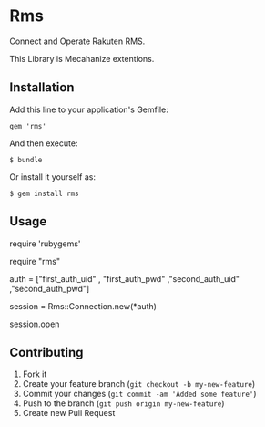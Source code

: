 # Rms

Connect and Operate Rakuten RMS.

This Library is Mecahanize extentions.

## Installation

Add this line to your application's Gemfile:

    gem 'rms'

And then execute:

    $ bundle

Or install it yourself as:

    $ gem install rms

## Usage

require 'rubygems'

require "rms"

auth = ["first_auth_uid" , "first_auth_pwd" ,"second_auth_uid" ,"second_auth_pwd"]

session = Rms::Connection.new(*auth)

session.open


## Contributing

1. Fork it
2. Create your feature branch (`git checkout -b my-new-feature`)
3. Commit your changes (`git commit -am 'Added some feature'`)
4. Push to the branch (`git push origin my-new-feature`)
5. Create new Pull Request
